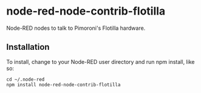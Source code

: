 # node-red-node-contrib-flotilla

Node-RED nodes to talk to Pimoroni's Flotilla hardware.

## Installation

To install, change to your Node-RED user directory and run npm install, like so:

```
cd ~/.node-red
npm install node-red-node-contrib-flotilla
```

